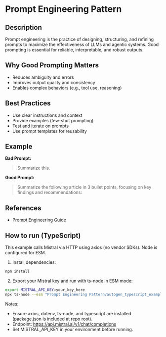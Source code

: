# Prompt Engineering Pattern

## Description
Prompt engineering is the practice of designing, structuring, and refining prompts to maximize the effectiveness of LLMs and agentic systems. Good prompting is essential for reliable, interpretable, and robust outputs.

## Why Good Prompting Matters
- Reduces ambiguity and errors
- Improves output quality and consistency
- Enables complex behaviors (e.g., tool use, reasoning)

## Best Practices
- Use clear instructions and context
- Provide examples (few-shot prompting)
- Test and iterate on prompts
- Use prompt templates for reusability

## Example
**Bad Prompt:**
> Summarize this.

**Good Prompt:**
> Summarize the following article in 3 bullet points, focusing on key findings and recommendations:

## References
- [Prompt Engineering Guide](https://www.promptingguide.ai/)

## How to run (TypeScript)

This example calls Mistral via HTTP using axios (no vendor SDKs). Node is configured for ESM.

1) Install dependencies:

```bash
npm install
```

2) Export your Mistral key and run with ts-node in ESM mode:

```bash
export MISTRAL_API_KEY=your_key_here
npx ts-node --esm "Prompt Engineering Pattern/autogen_typescript_example/prompt_examples.ts"
```

Notes:
- Ensure axios, dotenv, ts-node, and typescript are installed (package.json is included at repo root).
- Endpoint: https://api.mistral.ai/v1/chat/completions
- Set MISTRAL_API_KEY in your environment before running.
